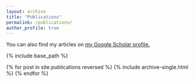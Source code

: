 ```yaml
---
layout: archive
title: "Publications"
permalink: /publications/
author_profile: true
---
```


  You can also find my articles on <u><a href="{{https://scholar.google.com/citations?user=OAr23DQAAAAJ&hl}}">my Google Scholar profile</a>.</u>


{% include base_path %}

{% for post in site.publications reversed %}
  {% include archive-single.html %}
{% endfor %}
